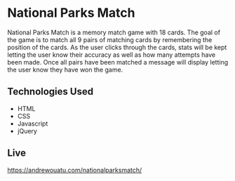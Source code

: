# National Parks Match
National Parks Match is a memory match game with 18 cards. The goal of the game is to match all 9 pairs of matching cards by remembering the position of the cards. As the user clicks through the cards, stats will be kept letting the user know their accuracy as well as how many attempts have been made. Once all pairs have been matched a message will display letting the user know they have won the game.

## Technologies Used
- HTML
- CSS
- Javascript
- jQuery

## Live
https://andrewouatu.com/nationalparksmatch/

